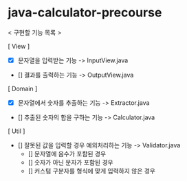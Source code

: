# java-calculator-precourse

< 구현할 기능 목록 >

[ View ]
- [x] 문자열을 입력받는 기능 -> InputView.java
- [] 결과를 출력하는 기능 -> OutputView.java

[ Domain ]
- [x] 문자열에서 숫자를 추출하는 기능 -> Extractor.java
- [] 추출된 숫자의 합을 구하는 기능 -> Calculator.java

[ Util ]
- [] 잘못된 값을 입력할 경우 예외처리하는 기능 -> Validator.java
   - [] 문자열에 음수가 포함된 경우
   - [] 숫자가 아닌 문자가 포함된 경우
   - [] 커스텀 구분자를 형식에 맞게 입력하지 않은 경우
